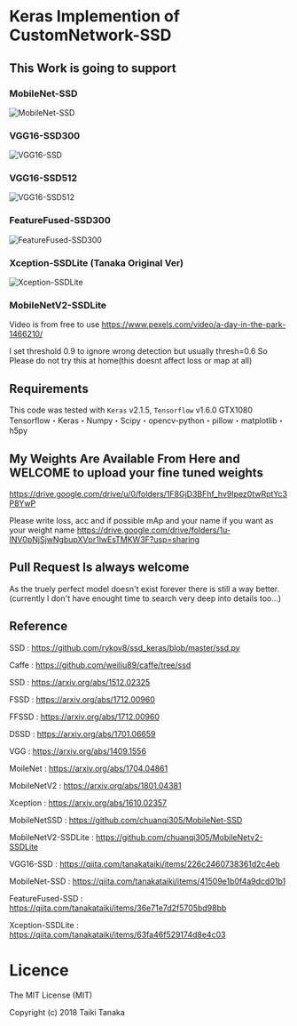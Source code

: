 # Keras Implemention of CustomNetwork-SSD

## This Work is going to support

### MobileNet-SSD

![MobileNet-SSD](https://github.com/tanakataiki/ssd_kerasV2/blob/master/example/MobileNet-SSD.gif)

### VGG16-SSD300

![VGG16-SSD](https://github.com/tanakataiki/ssd_kerasV2/blob/master/example/VGG16-SSD.gif)

### VGG16-SSD512

![VGG16-SSD512](https://github.com/tanakataiki/ssd_kerasV2/blob/master/example/VGG16-SSD512.gif)

### FeatureFused-SSD300

![FeatureFused-SSD300](https://github.com/tanakataiki/ssd_kerasV2/blob/master/example/FeatureFused-SSD.gif)

### Xception-SSDLite (Tanaka Original Ver)

![Xception-SSDLite](https://github.com/tanakataiki/ssd_kerasV2/blob/master/example/Xception-SSDLite.gif)

### MobileNetV2-SSDLite


Video is from free to use 
https://www.pexels.com/video/a-day-in-the-park-1466210/

I set threshold 0.9 to ignore wrong detection but usually thresh=0.6
So Please do not try this at home(this doesnt affect loss or map at all)


## Requirements
This code was tested with `Keras` v2.1.5, `Tensorflow` v1.6.0  GTX1080
Tensorflow・Keras・Numpy・Scipy・opencv-python・pillow・matplotlib・h5py


## My Weights Are Available From Here and WELCOME to upload your fine tuned weights
https://drive.google.com/drive/u/0/folders/1F8GjD3BFhf_hv9Ipez0twRptYc3P8YwP

Please write loss, acc and if possible mAp and your name if you want as your weight name
https://drive.google.com/drive/folders/1u-INV0pNjSjwNgbupXVpr1lwEsTMKW3F?usp=sharing

## Pull Request Is always welcome
As the truely perfect model doesn't exist forever there is still a way better.
(currently I don't have enought time to search very deep into details too...)



## Reference
SSD : https://github.com/rykov8/ssd_keras/blob/master/ssd.py

Caffe : https://github.com/weiliu89/caffe/tree/ssd

SSD : https://arxiv.org/abs/1512.02325

FSSD : https://arxiv.org/abs/1712.00960

FFSSD : https://arxiv.org/abs/1712.00960

DSSD : https://arxiv.org/abs/1701.06659

VGG : https://arxiv.org/abs/1409.1556

MoileNet : https://arxiv.org/abs/1704.04861

MobileNetV2 : https://arxiv.org/abs/1801.04381

Xception : https://arxiv.org/abs/1610.02357

MobileNetSSD : https://github.com/chuanqi305/MobileNet-SSD

MobileNetV2-SSDLite : https://github.com/chuanqi305/MobileNetv2-SSDLite

VGG16-SSD : https://qiita.com/tanakataiki/items/226c2460738361d2c4eb

MobileNet-SSD : https://qiita.com/tanakataiki/items/41509e1b0f4a9dcd01b1

FeatureFused-SSD : https://qiita.com/tanakataiki/items/36e71e7d2f5705bd98bb

Xception-SSDLite : https://qiita.com/tanakataiki/items/63fa46f529174d8e4c03

# Licence
The MIT License (MIT)

Copyright (c) 2018 Taiki Tanaka